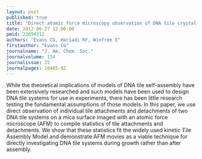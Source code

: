 ```yaml
---
layout: post
published: true
title: "Direct atomic force microscopy observation of DNA tile crystal growth at the single-molecule level."
date: 2012-06-27 12:00:00
pmid: 22694312
authors: "Evans CG, Hariadi RF, Winfree E"
firstauthor: "Evans CG"
journalname: "J. Am. Chem. Soc."
journalvolume: 134
journalissue: 25
journalpages: 10485-92
---
```


While the theoretical implications of models of DNA tile self-assembly have been extensively researched and such models have been used to design DNA tile systems for use in experiments, there has been little research testing the fundamental assumptions of those models. In this paper, we use direct observation of individual tile attachments and detachments of two DNA tile systems on a mica surface imaged with an atomic force microscope (AFM) to compile statistics of tile attachments and detachments. We show that these statistics fit the widely used kinetic Tile Assembly Model and demonstrate AFM movies as a viable technique for directly investigating DNA tile systems during growth rather than after assembly.

